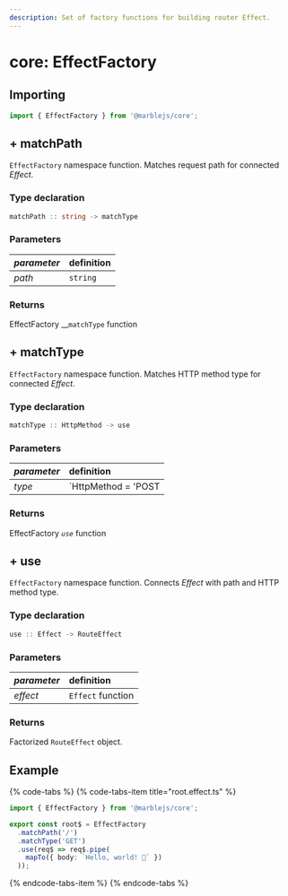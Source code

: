 ```yaml
---
description: Set of factory functions for building router Effect.
---
```


# core: EffectFactory

## **Importing**

```typescript
import { EffectFactory } from '@marblejs/core';
```

## + **matchPath**

`EffectFactory` namespace function. Matches request path for connected _Effect_.

### **Type declaration**

```typescript
matchPath :: string -> matchType
```

### **Parameters**

| _parameter_ | definition |
| :--- | :--- |
| _path_ | `string` |

### Returns

EffectFactory __`matchType` function

## + **matchType**

`EffectFactory` namespace function. Matches HTTP method type for connected _Effect_.

### **Type declaration**

```typescript
matchType :: HttpMethod -> use
```

### **Parameters**

| _parameter_ | definition |
| :--- | :--- |
| _type_ | `HttpMethod = 'POST | 'PUT' | 'PATCH' | 'GET' | 'HEAD' | 'DELETE' | 'CONNECT' | 'OPTIONS' | 'TRACE' | '*'` |

### Returns

EffectFactory _`use`_ function

## + **use**

`EffectFactory` namespace function. Connects _Effect_ with path and HTTP method type.

### **Type declaration**

```typescript
use :: Effect -> RouteEffect
```

### **Parameters**

| _parameter_ | definition |
| :--- | :--- |
| _effect_ | `Effect` function |

### Returns

Factorized `RouteEffect` object.

## Example

{% code-tabs %}
{% code-tabs-item title="root.effect.ts" %}
```typescript
import { EffectFactory } from '@marblejs/core';

export const root$ = EffectFactory
  .matchPath('/')
  .matchType('GET')
  .use(req$ => req$.pipe(
    mapTo({ body: `Hello, world! 👻` })
  ));
```
{% endcode-tabs-item %}
{% endcode-tabs %}



